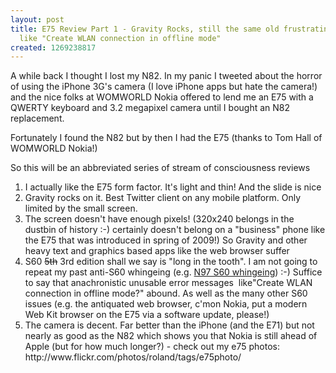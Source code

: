```yaml
---
layout: post
title: E75 Review Part 1 - Gravity Rocks, still the same old frustrating S60 issues
  like "Create WLAN connection in offline mode"
created: 1269238817
---
```

<p>A while back I thought I lost my N82. In my panic I tweeted about the horror of using the iPhone 3G's camera (I love iPhone apps but hate the camera!) and the nice folks at WOMWORLD Nokia offered to lend me an E75 with a QWERTY keyboard and 3.2 megapixel camera until I bought an N82 replacement.</p><p>Fortunately I found the N82 but by then I had the E75 (thanks to Tom Hall of WOMWORLD Nokia!)</p><p>So this will be an abbreviated series of stream of consciousness reviews</p><ol><li>I actually like the E75 form factor. It's light and thin! And the slide is nice</li><li>Gravity rocks on it. Best Twitter client on any mobile platform. Only limited by the small screen.</li><li>The screen doesn't have enough pixels! (320x240 belongs in the dustbin of history :-) certainly doesn't belong on a "business" phone like the E75 that was introduced in spring of 2009!) So Gravity and other heavy text and graphics based apps like the web browser suffer</li><li>S60 <span style="text-decoration: line-through;">5th</span> 3rd edition shall we say is "long in the tooth". I am not going to repeat my past anti-S60 whingeing (e.g. <a href="http://rolandtanglao.com/archives/2009/07/22/n97-review-cant-recommend-it-others-i-would-buy-one-with-my-own-money">N97 S60 whingeing</a>) :-) Suffice to say that anachronistic unusable error messages&nbsp; like"Create WLAN connection in offline mode?" abound. As well as the many other S60 issues (e.g. the antiquated web browser, c'mon Nokia, put a modern Web Kit browser on the E75 via a software update, please!)</li><li>The camera is decent. Far better than the iPhone (and the E71) but not nearly as good as the N82 which shows you that Nokia is still ahead of Apple (but for how much longer?) - check out my e75 photos: http://www.flickr.com/photos/roland/tags/e75photo/</li></ol><p>&nbsp;</p>
